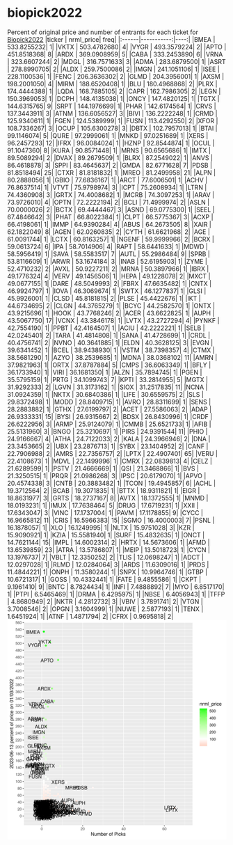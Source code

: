 # biopick2022
Percent of original price and number of entrants for each ticket for [Biopick2022](https://twitter.com/hashtag/Biopick2022)
|ticker |  nrml_price| freq|
|:------|-----------:|----:|
|BMEA   | 533.8255232|    1|
|VKTX   | 503.4782680|    4|
|VYGR   | 493.3579224|    2|
|APTO   | 451.8518368|    8|
|ARDX   | 369.0908959|    5|
|CABA   | 333.2453890|    6|
|VRNA   | 323.6607244|    2|
|MDGL   | 316.7571633|    3|
|ADMA   | 283.6879500|    1|
|ASRT   | 278.8990705|    2|
|ALDX   | 259.7500086|    2|
|IMGN   | 241.1051106|    1|
|ISEE   | 228.1100536|    1|
|FENC   | 206.3636302|    2|
|GLMD   | 204.3956001|    1|
|AXSM   | 198.2001050|    4|
|MIRM   | 188.6520408|    1|
|BLU    | 180.4968868|    2|
|PLRX   | 174.4444388|    1|
|LQDA   | 168.7885105|    2|
|CAPR   | 162.7986305|    2|
|LEGN   | 150.3969053|    1|
|DCPH   | 148.4135038|    1|
|ONCY   | 147.4820125|    1|
|TGTX   | 144.6315765|    9|
|SRPT   | 144.1976699|    1|
|PHAR   | 142.6174564|    1|
|CRVS   | 137.3443911|    3|
|ATNM   | 136.6056527|    3|
|BIVI   | 136.2222248|    1|
|CRMD   | 125.9340611|    1|
|FGEN   | 124.5389999|    1|
|FUSN   | 113.4292550|    2|
|XFOR   | 108.7336267|    3|
|OCUP   | 105.6300278|    3|
|DBTX   | 102.7957013|    1|
|BTAI   |  99.1146074|    5|
|QURE   |  97.2999061|    1|
|MNKD   |  97.0251689|    1|
|XERS   |  96.2457293|   12|
|IFRX   |  96.0084024|    1|
|HZNP   |  92.8544874|    1|
|OCUL   |  91.1047360|    8|
|KURA   |  90.8571448|    1|
|MRNS   |  90.6565686|    1|
|IMTX   |  89.5089294|    2|
|DVAX   |  89.2679509|    1|
|BLRX   |  87.2549022|    1|
|ANVS   |  86.4618878|    3|
|SPPI   |  83.4645637|    2|
|GMDA   |  82.6771628|    7|
|PDSB   |  81.8518494|   25|
|CTXR   |  81.8181832|    1|
|MREO   |  81.2499958|   21|
|ALPN   |  80.2888056|    1|
|GBIO   |  77.6836167|    1|
|ARCT   |  77.6006501|    1|
|ACHV   |  76.8637514|    1|
|VTVT   |  75.9798974|    3|
|ICPT   |  75.2608934|    1|
|LTRN   |  74.4360908|    3|
|GRTX   |  74.4008682|    1|
|MCRB   |  74.3097253|    1|
|ARAV   |  73.9726010|    4|
|OPTN   |  72.2222194|    2|
|BCLI   |  71.4999974|    2|
|ASLN   |  70.0000026|    2|
|BCTX   |  69.4444467|    3|
|ASND   |  69.0775300|    1|
|SEEL   |  67.4846642|    3|
|PHAT   |  66.8022384|    1|
|CLPT   |  66.5775367|    3|
|ACXP   |  66.4198061|    1|
|IMMP   |  64.9390284|    4|
|ABUS   |  64.2673505|    8|
|XAIR   |  62.1822049|    8|
|AGEN   |  62.0260835|    2|
|CYTH   |  61.6621968|    2|
|AGE    |  61.0091744|    1|
|LCTX   |  60.8163257|    1|
|NGENF  |  59.9999966|    2|
|BCRX   |  59.0613724|    6|
|IPA    |  58.7014906|    4|
|RAPT   |  58.6441633|    1|
|MDWD   |  58.5956419|    1|
|SAVA   |  58.5583517|    7|
|AUTL   |  55.2986484|    9|
|SPRB   |  53.8116609|    1|
|ARWR   |  53.1674184|    3|
|INAB   |  52.6195903|    1|
|ZYME   |  52.4710232|    2|
|AVXL   |  50.9227211|    2|
|MRNA   |  50.3897966|    1|
|IBRX   |  49.1776324|    4|
|VERV   |  49.1456506|    1|
|HEPA   |  49.1228078|    2|
|MXCT   |  49.0677155|    1|
|DARE   |  48.5049993|    2|
|FBRX   |  47.6635482|    1|
|CNTX   |  46.9924797|    1|
|IOVA   |  46.3069674|    1|
|SWTX   |  46.1277837|    1|
|GLSI   |  45.9926001|    1|
|CLSD   |  45.8181815|    2|
|PLSE   |  45.4422676|    1|
|IKT    |  44.6734695|    2|
|CLGN   |  44.3765279|    1|
|BCYC   |  44.2582570|    1|
|ONTX   |  43.9215696|    1|
|HOOK   |  43.7768246|    2|
|ACER   |  43.6622825|    1|
|AUPH   |  43.5067750|   17|
|VCNX   |  43.3846178|    1|
|LVTX   |  43.2727294|    4|
|PYNKF  |  42.7554190|    1|
|PPBT   |  42.4164507|    1|
|ACIU   |  42.2222221|    1|
|SELB   |  42.0245401|    2|
|TARA   |  41.4814808|    1|
|SANA   |  41.4728699|    1|
|CRDL   |  40.4756741|    2|
|NVNO   |  40.3641885|    1|
|ELDN   |  40.3628125|    3|
|EVGN   |  39.6341452|    1|
|BCEL   |  38.9438930|    1|
|VSTM   |  38.7398357|    4|
|CTMX   |  38.5681290|    1|
|AZYO   |  38.2539685|    1|
|MDNA   |  38.0368102|   11|
|AMRN   |  37.9821963|    1|
|ORTX   |  37.8787884|    5|
|CMPS   |  36.6063349|    1|
|BFLY   |  36.1733940|    1|
|VIRI   |  36.1681350|    1|
|ALZN   |  35.7894745|    1|
|PGEN   |  35.5795159|    1|
|PRTG   |  34.1099743|    7|
|KPTI   |  33.2814955|    5|
|MGTX   |  31.9292333|    2|
|LGVN   |  31.3173162|    1|
|SIOX   |  31.2517835|   11|
|NCNA   |  31.0924359|    1|
|NKTX   |  30.6840386|    1|
|LIFE   |  30.6559575|    2|
|SLS    |  29.8372498|    1|
|MODD   |  28.8409715|    1|
|AVRO   |  28.8311699|    1|
|SENS   |  28.2883882|    1|
|GTHX   |  27.6199797|    2|
|ACET   |  27.5586063|    2|
|ADAP   |  26.9333331|   15|
|BYSI   |  26.9315667|    2|
|BDSX   |  26.8430996|    1|
|CRDF   |  26.6222956|    3|
|ARMP   |  25.9124079|    1|
|CMMB   |  25.6521733|    1|
|AFIB   |  25.5131960|    3|
|BNGO   |  25.3210697|    1|
|PIRS   |  24.9391544|   11|
|PHIO   |  24.9166667|    4|
|ATHA   |  24.7122033|    2|
|KALA   |  24.3966946|    2|
|DNA    |  23.3453665|    2|
|UBX    |  23.2876713|    1|
|SYBX   |  23.1404952|    2|
|CANF   |  22.7906988|    2|
|AMRS   |  22.7356757|    2|
|LPTX   |  22.4907401|   65|
|VERU   |  22.4108673|    1|
|MDVL   |  22.1499996|    1|
|CMRX   |  22.0839813|    4|
|CELZ   |  21.6289599|    1|
|PSTV   |  21.4666669|    1|
|QSI    |  21.3468866|    1|
|BVS    |  21.3250515|    1|
|PRQR   |  21.0986268|    3|
|IPSC   |  20.6179070|    1|
|APVO   |  20.4574338|    3|
|CNTB   |  20.3883482|    1|
|TCON   |  19.4945857|    6|
|ACHL   |  19.3712564|    2|
|BCAB   |  19.3071835|    1|
|BTTX   |  18.9311821|    1|
|EIGR   |  18.8631977|    3|
|GRTS   |  18.2737167|    8|
|AVTX   |  18.1372555|    1|
|MNMD   |  18.0193231|    1|
|IMUX   |  17.7638464|    5|
|DRUG   |  17.6719231|    1|
|XXII   |  17.6343047|    3|
|VINC   |  17.1737004|    1|
|PAVM   |  17.1178855|    9|
|CYCC   |  16.9665812|   11|
|CRIS   |  16.5966383|   15|
|SGMO   |  16.4000003|    7|
|PSNL   |  16.1878057|    1|
|XLO    |  16.1249995|    1|
|NLTX   |  15.9751028|    3|
|KZR    |  15.9090921|    1|
|KZIA   |  15.5581940|    1|
|SURF   |  15.4832635|    1|
|ONCT   |  14.7621144|   15|
|IMPL   |  14.6002314|    2|
|HRTX   |  14.5673606|    1|
|AFMD   |  13.6539859|   23|
|ATRA   |  13.5786807|    1|
|MEIP   |  13.5018723|    1|
|CYCN   |  13.1976737|    7|
|VBLT   |  12.3350252|    2|
|TLIS   |  12.0698247|    1|
|ADCT   |  12.0297028|    1|
|RLMD   |  12.0284064|    3|
|ARDS   |  11.6309016|    1|
|PRDS   |  11.4844221|    1|
|ONPH   |  11.3580244|    1|
|SNPX   |  10.9964746|    1|
|GTBP   |  10.6721317|    1|
|GOSS   |  10.4332441|    1|
|FATE   |   9.4855586|    1|
|CKPT   |   9.1961410|    9|
|BNTC   |   8.7824434|    1|
|INFI   |   7.4888892|    7|
|MYO    |   6.8517170|    1|
|PTPI   |   6.5465469|    1|
|DRMA   |   6.4295975|    1|
|NBSE   |   6.4056943|    1|
|TFFP   |   4.8680949|    2|
|NKTR   |   4.2812732|    3|
|VBIV   |   3.7891741|    2|
|VTGN   |   3.7008546|    2|
|OPGN   |   3.1604999|    1|
|NUWE   |   2.5877193|    1|
|TENX   |   1.6451924|    1|
|ATNF   |   1.4871794|    2|
|CFRX   |   0.9695818|    2|
![retvspicks](biopicks.png?raw=true)
